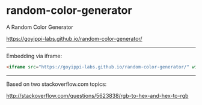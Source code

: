 # random-color-generator
A Random Color Generator

https://goyippi-labs.github.io/random-color-generator/

---

Embedding via iframe:

```html
<iframe src="https://goyippi-labs.github.io/random-color-generator/" width="100%" height="480" frameborder="0"></iframe>
```

---

Based on two stackoverflow.com topics:

http://stackoverflow.com/questions/5623838/rgb-to-hex-and-hex-to-rgb
